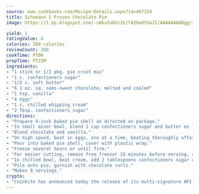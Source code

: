 ```yaml
---
source: www.cookbooks.com/Recipe-Details.aspx?id=467324
title: Schumann S Frozen Chocolate Pie
image: https://1.bp.blogspot.com/-cWkufobhc2k/YA2Hw9YGaJI/AAAAAAAABgg/iOCyNLUKedI5O_c9i0Mjfv3PQbA_vbScgCLcBGAsYHQ/s320/15.png

yield: 1
ratingValue: 4
calories: 268 calories
reviewCount: 308
cookTime: PT0H
prepTime: PT23M
ingredients:
- "1 stick or 1/2 pkg. pie crust mix"
- "1 c. confectioners sugar"
- "1/2 c. soft butter"
- "6 1 oz. sq. semi-sweet chocolate, melted and cooled"
- "1 tsp. vanilla"
- "4 eggs"
- "1 c. chilled whipping cream"
- "2 Tbsp. confectioners sugar"
directions:
- "Prepare 9-inch baked pie shell as directed on package."
- "In small mixer bowl, blend 1 cup confectioners sugar and butter on low speed until fluffy."
- "Blend chocolate and vanilla."
- "On high speed, beat in eggs, one at a time, beating thoroughly after each time."
- "Pour into baked pie shell, cover with plastic wrap."
- "Freeze several hours or until firm."
- "For easier cutting, remove from freezer 15 minutes before serving, remove plastic wrap."
- "In chilled bowl, beat cream, add 2 tablespoons confectioners sugar until stiff."
- "Pile onto pie, garnish with chocolate curls."
- "Makes 8 servings."
crypto:
- "Coinkite has announced today the release of its multi-signature API and Co-sign Pages, giving users the first Bitcoin platform of its kind to support M-of-15 signatures."
---
```

